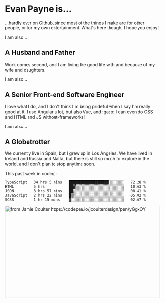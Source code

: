 # Evan Payne is...
...hardly ever on Github, since most of the things I make are for other people, or for my own entertainment.  What's here though, I hope you enjoy!

I am also...
## A Husband and Father
Work comes second, and I am living the good life with and because of my wife and daughters.

I am also...
## A Senior Front-end Software Engineer
I love what I do, and I don't think I'm being prideful when I say I'm really good at it.  I use Angular a lot, but also Vue, and :gasp: I can even do CSS and HTML and JS without-frameworks!

I am also...
## A Globetrotter
We currently live in Spain, but I grew up in Los Angeles.  We have lived in Ireland and Russia and Malta, but there is still so much to explore in the world, and I don't plan to stop anytime soon.

This past week in coding:
<!--START_SECTION:waka-->
```text
TypeScript   34 hrs 5 mins   ██████████████████░░░░░░░   72.28 % 
HTML         5 hrs           ██▓░░░░░░░░░░░░░░░░░░░░░░   10.63 % 
JSON         3 hrs 57 mins   ██░░░░░░░░░░░░░░░░░░░░░░░   08.41 % 
JavaScript   2 hrs 22 mins   █▒░░░░░░░░░░░░░░░░░░░░░░░   05.02 % 
SCSS         1 hr 15 mins    ▓░░░░░░░░░░░░░░░░░░░░░░░░   02.67 % 
```
<!--END_SECTION:waka-->


<img alt="from Jamie Coulter https://codepen.io/jcoulterdesign/pen/yGgxOY" src="./solar.svg" width="100%" height="300"/>
